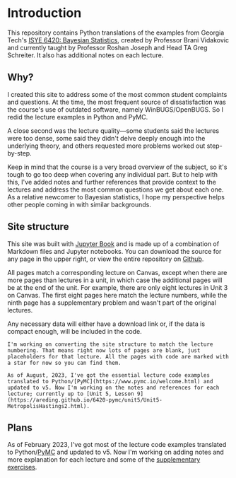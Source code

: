 # Introduction

This repository contains Python translations of the examples from Georgia Tech's [ISYE 6420: Bayesian Statistics](https://www2.isye.gatech.edu/isye6420/), created by Professor Brani Vidakovic and currently taught by Professor Roshan Joseph and Head TA Greg Schreiter. It also has additional notes on each lecture.

## Why?

I created this site to address some of the most common student complaints and questions. At the time, the most frequent source of dissatisfaction was the course's use of outdated software, namely WinBUGS/OpenBUGS. So I redid the lecture examples in Python and PyMC.

A close second was the lecture quality—some students said the lectures were too dense, some said they didn't delve deeply enough into the underlying theory, and others requested more problems worked out step-by-step. 

Keep in mind that the course is a very broad overview of the subject, so it's tough to go too deep when covering any individual part. But to help with this, I've added notes and further references that provide context to the lectures and address the most common questions we get about each one. As a relative newcomer to Bayesian statistics, I hope my perspective helps other people coming in with similar backgrounds.

## Site structure

This site was built with [Jupyter Book](https://jupyterbook.org/en/stable/intro.html) and is made up of a combination of Markdown files and Jupyter notebooks. You can download the source for any page in the upper right, or view the entire repository on [Github](https://github.com/areding/6420-pymc). 

All pages match a corresponding lecture on Canvas, except when there are more pages than lectures in a unit, in which case the additional pages will be at the end of the unit. For example, there are only eight lectures in Unit 3 on Canvas. The first eight pages here match the lecture numbers, while the ninth page has a supplementary problem and wasn't part of the original lectures.

Any necessary data will either have a download link or, if the data is compact enough, will be included in the code.

```{warning}
I'm working on converting the site structure to match the lecture numbering. That means right now lots of pages are blank, just placeholders for that lecture. All the pages with code are marked with a star for now so you can find them.

As of August, 2023, I've got the essential lecture code examples translated to Python/[PyMC](https://www.pymc.io/welcome.html) and updated to v5. Now I'm working on the notes and references for each lecture; currently up to [Unit 5, Lesson 9](https://areding.github.io/6420-pymc/unit5/Unit5-MetropolisHastings2.html).
```

## Plans

As of February 2023, I've got most of the lecture code examples translated to Python/[PyMC](https://www.pymc.io/welcome.html) and updated to v5. Now I'm working on adding notes and more explanation for each lecture and some of the [supplementary exercises](https://www2.isye.gatech.edu/isye6420/supporting.html).
